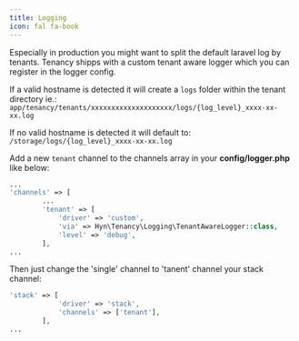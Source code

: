 ```yaml
---
title: Logging
icon: fal fa-book
---
```


Especially in production you might want to split the default laravel log by tenants.
Tenancy shipps with a custom tenant aware logger which you can register in the logger config.

If a valid hostname is detected it will create a `logs` folder within the tenant directory ie.:
`app/tenancy/tenants/xxxxxxxxxxxxxxxxxxxx/logs/{log_level}_xxxx-xx-xx.log`

If no valid hostname is detected it will default to:
`/storage/logs/{log_level}_xxxx-xx-xx.log`

Add a new `tenant` channel to the channels array in your **config/logger.php** like below:

```php
...
'channels' => [
        ...
        'tenant' => [
            'driver' => 'custom',
            'via' => Hyn\Tenancy\Logging\TenantAwareLogger::class,
            'level' => 'debug',
        ],
...
```

Then just change the 'single' channel to 'tanent' channel your stack channel:

```php
'stack' => [
            'driver' => 'stack',
            'channels' => ['tenant'],
        ],
...
```




